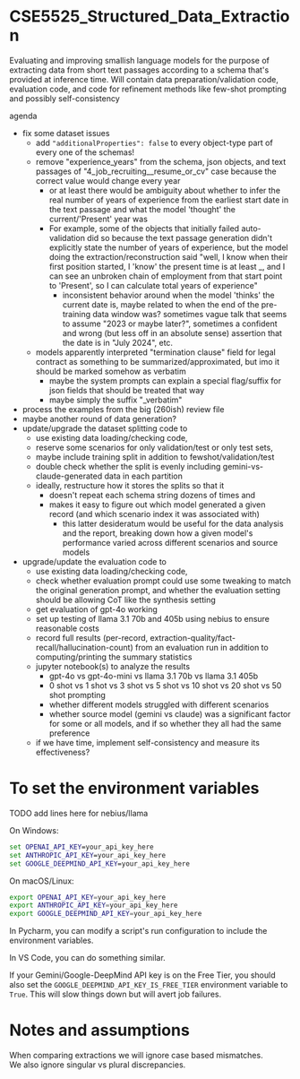 # CSE5525_Structured_Data_Extraction
Evaluating and improving smallish language models for the purpose of extracting data from short text passages according to a schema that's provided at inference time. Will contain data preparation/validation code, evaluation code, and code for refinement methods like few-shot prompting and possibly self-consistency

agenda
- fix some dataset issues
  - add `"additionalProperties": false` to every object-type part of every one of the schemas!
  - remove "experience_years" from the schema, json objects, and text passages of "4_job_recruiting__resume_or_cv" case because the correct value would change every year
    - or at least there would be ambiguity about whether to infer the real number of years of experience from the earliest start date in the text passage and what the model 'thought' the current/'Present' year was
    - For example, some of the objects that initially failed auto-validation did so because the text passage generation didn't explicitly state the number of years of experience, but the model doing the extraction/reconstruction said "well, I know when their first position started, I 'know' the present time is at least _, and I can see an unbroken chain of employment from that start point to 'Present', so I can calculate total years of experience"
      - inconsistent behavior around when the model 'thinks' the current date is, maybe related to when the end of the pre-training data window was? sometimes vague talk that seems to assume "2023 or maybe later?", sometimes a confident and wrong (but less off in an absolute sense) assertion that the date is in "July 2024", etc.
  - models apparently interpreted "termination clause" field for legal contract as something to be summarized/approximated, but imo it should be marked somehow as verbatim
    - maybe the system prompts can explain a special flag/suffix for json fields that should be treated that way
    - maybe simply the suffix "_verbatim"
- process the examples from the big (260ish) review file
- maybe another round of data generation?
- update/upgrade the dataset splitting code to 
  - use existing data loading/checking code, 
  - reserve some scenarios for only validation/test or only test sets, 
  - maybe include training split in addition to fewshot/validation/test
  - double check whether the split is evenly including gemini-vs-claude-generated data in each partition
  - ideally, restructure how it stores the splits so that it 
    - doesn't repeat each schema string dozens of times and 
    - makes it easy to figure out which model generated a given record (and which scenario index it was associated with)
      - this latter desideratum would be useful for the data analysis and the report, breaking down how a given model's performance varied across different scenarios and source models
- upgrade/update the evaluation code to 
  - use existing data loading/checking code, 
  - check whether evaluation prompt could use some tweaking to match the original generation prompt, and whether the evaluation setting should be allowing CoT like the synthesis setting
  - get evaluation of gpt-4o working
  - set up testing of llama 3.1 70b and 405b using nebius to ensure reasonable costs
  - record full results (per-record, extraction-quality/fact-recall/hallucination-count) from an evaluation run in addition to computing/printing the summary statistics
  - jupyter notebook(s) to analyze the results
    - gpt-4o vs gpt-4o-mini vs llama 3.1 70b vs llama 3.1 405b
    - 0 shot vs 1 shot vs 3 shot vs 5 shot vs 10 shot vs 20 shot vs 50 shot prompting
    - whether different models struggled with different scenarios
    - whether source model (gemini vs claude) was a significant factor for some or all models, and if so whether they all had the same preference
  - if we have time, implement self-consistency and measure its effectiveness?


# To set the environment variables
TODO add lines here for nebius/llama

On Windows:  
```cmd
set OPENAI_API_KEY=your_api_key_here
set ANTHROPIC_API_KEY=your_api_key_here
set GOOGLE_DEEPMIND_API_KEY=your_api_key_here
```

On macOS/Linux:  
```bash
export OPENAI_API_KEY=your_api_key_here
export ANTHROPIC_API_KEY=your_api_key_here
export GOOGLE_DEEPMIND_API_KEY=your_api_key_here
```

In Pycharm, you can modify a script's run configuration to include the environment variables.

In VS Code, you can do something similar.

If your Gemini/Google-DeepMind API key is on the Free Tier, you should also set the `GOOGLE_DEEPMIND_API_KEY_IS_FREE_TIER` environment variable to `True`. This will slow things down but will avert job failures.

# Notes and assumptions
When comparing extractions we will ignore case based mismatches.  
We also ignore singular vs plural discrepancies.

